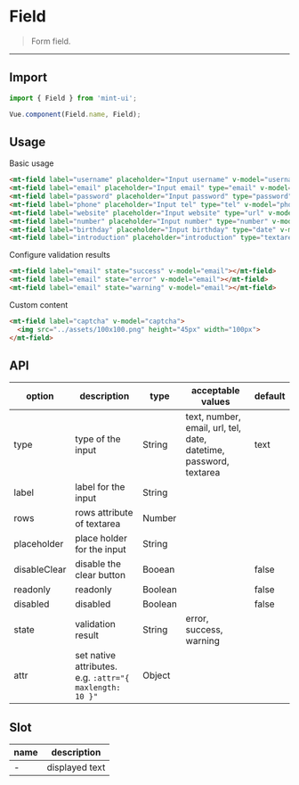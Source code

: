 # Field

> Form field.

----------

## Import

```javascript
import { Field } from 'mint-ui';

Vue.component(Field.name, Field);
```

## Usage

Basic usage

```html
<mt-field label="username" placeholder="Input username" v-model="username"></mt-field>
<mt-field label="email" placeholder="Input email" type="email" v-model="email"></mt-field>
<mt-field label="password" placeholder="Input password" type="password" v-model="password"></mt-field>
<mt-field label="phone" placeholder="Input tel" type="tel" v-model="phone"></mt-field>
<mt-field label="website" placeholder="Input website" type="url" v-model="website"></mt-field>
<mt-field label="number" placeholder="Input number" type="number" v-model="number"></mt-field>
<mt-field label="birthday" placeholder="Input birthday" type="date" v-model="birthday"></mt-field>
<mt-field label="introduction" placeholder="introduction" type="textarea" rows="4" v-model="introduction"></mt-field>
```


Configure validation results

```html
<mt-field label="email" state="success" v-model="email"></mt-field>
<mt-field label="email" state="error" v-model="email"></mt-field>
<mt-field label="email" state="warning" v-model="email"></mt-field>
```

Custom content
```html
<mt-field label="captcha" v-model="captcha">
  <img src="../assets/100x100.png" height="45px" width="100px">
</mt-field>
```

## API
| option | description | type | acceptable values | default |
|------|-------|---------|-------|--------|
| type | type of the input | String | text, number, email, url, tel, date, datetime, password, textarea | text |
| label| label for the input | String | | |
| rows | rows attribute of textarea | Number | | |
| placeholder | place holder for the input |String | | |
| disableClear | disable the clear button | Booean | | false |
| readonly | readonly |Boolean | | false |
| disabled | disabled |Boolean | | false |
| state | validation result | String | error, success, warning | |
| attr | set native attributes. e.g. `:attr="{ maxlength: 10 }"` | Object | |

## Slot
| name | description |
|------|--------|
| - | displayed text |
